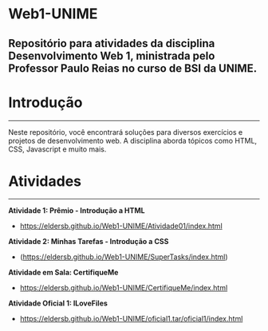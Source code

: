 # Web1-UNIME
 Repositório para atividades da disciplina Desenvolvimento Web 1, ministrada pelo Professor Paulo Reias no curso de BSI da UNIME.
---------------------------------------------------------------------------------------------------------------------------------

 # Introdução
-----------------------------------------------------------------------------------------------------------------------------------

 Neste repositório, você encontrará soluções para diversos exercícios e projetos de desenvolvimento web. A disciplina aborda tópicos como HTML, CSS, Javascript e muito mais.

 # Atividades
------------------------------------------------------------------------------------------------------------------------------------

**Atividade 1: Prêmio - Introdução a HTML**
* https://eldersb.github.io/Web1-UNIME/Atividade01/index.html
 
**Atividade 2: Minhas Tarefas - Introdução a CSS**
* (https://eldersb.github.io/Web1-UNIME/SuperTasks/index.html)

**Atividade em Sala: CertifiqueMe**
* https://eldersb.github.io/Web1-UNIME/CertifiqueMe/index.html

**Atividade Oficial 1: ILoveFiles**
* https://eldersb.github.io/Web1-UNIME/oficial1.tar/oficial1/index.html
